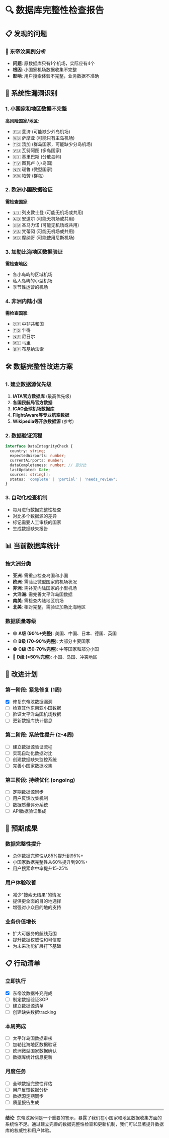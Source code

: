 # 🔍 数据库完整性检查报告

## 📋 发现的问题

### 🚨 东帝汶案例分析
- **问题**: 原数据库只有1个机场，实际应有4个
- **根因**: 小国家机场数据收集不完整
- **影响**: 用户搜索体验不完整，业务数据不准确

## 🎯 系统性漏洞识别

### 1. 小国家和地区数据不完整
**高风险国家/地区**:
- 🇫🇯 斐济 (可能缺少外岛机场)
- 🇼🇸 萨摩亚 (可能只有主岛机场)
- 🇹🇴 汤加 (群岛国家，可能缺少分岛机场)
- 🇻🇺 瓦努阿图 (多岛国家)
- 🇰🇮 基里巴斯 (分散岛屿)
- 🇹🇻 图瓦卢 (小岛国)
- 🇳🇷 瑙鲁 (微型国家)
- 🇵🇼 帕劳 (群岛)

### 2. 欧洲小国数据验证
**需检查国家**:
- 🇱🇮 列支敦士登 (可能无机场或共用)
- 🇦🇩 安道尔 (可能无机场或共用)
- 🇸🇲 圣马力诺 (可能无机场或共用)
- 🇻🇦 梵蒂冈 (可能无机场或共用)
- 🇲🇨 摩纳哥 (可能使用尼斯机场)

### 3. 加勒比海地区数据验证
**需检查地区**:
- 各小岛屿的区域机场
- 私人岛屿的小型机场
- 季节性运营的机场

### 4. 非洲内陆小国
**需检查国家**:
- 🇨🇫 中非共和国
- 🇹🇩 乍得
- 🇳🇪 尼日尔
- 🇲🇱 马里
- 🇧🇫 布基纳法索

## 🛠️ 数据完整性改进方案

### 1. 建立数据源优先级
1. **IATA官方数据库** (最高优先级)
2. **各国民航局官方数据**
3. **ICAO全球机场数据库**
4. **FlightAware等专业航空数据**
5. **Wikipedia等开放数据源** (参考)

### 2. 数据验证流程
```typescript
interface DataIntegrityCheck {
  country: string;
  expectedAirports: number;
  currentAirports: number;
  dataCompleteness: number; // 百分比
  lastUpdated: Date;
  sources: string[];
  status: 'complete' | 'partial' | 'needs_review';
}
```

### 3. 自动化检查机制
- 每月进行数据完整性检查
- 对比多个数据源的差异
- 标记需要人工审核的国家
- 生成数据缺失报告

## 📊 当前数据库统计

### 按大洲分类
- **亚洲**: 需重点检查岛国和小国
- **欧洲**: 需验证微型国家的机场状况
- **非洲**: 需补充内陆国家的小型机场
- **大洋洲**: 需完善太平洋岛国数据
- **南美**: 需检查内陆地区机场
- **北美**: 相对完整，需验证加勒比海地区

### 数据质量等级
- 🟢 **A级 (90%+完整)**: 美国、中国、日本、德国、英国
- 🟡 **B级 (70-90%完整)**: 大部分主要国家
- 🟠 **C级 (50-70%完整)**: 中等国家和部分小国
- 🔴 **D级 (<50%完整)**: 小国、岛国、冲突地区

## 🚀 改进计划

### 第一阶段: 紧急修复 (1周)
- [x] 修复东帝汶数据漏洞
- [ ] 检查其他东南亚小国数据
- [ ] 验证太平洋岛国机场数据
- [ ] 更新数据库统计信息

### 第二阶段: 系统性提升 (2-4周)
- [ ] 建立数据源验证流程
- [ ] 实现自动化数据对比
- [ ] 创建数据缺失监控系统
- [ ] 完善小国家数据收集

### 第三阶段: 持续优化 (ongoing)
- [ ] 定期数据源同步
- [ ] 用户反馈收集机制
- [ ] 数据质量评分系统
- [ ] API数据验证集成

## 🎯 预期成果

### 数据完整性提升
- 总体数据完整性从85%提升到95%+
- 小国家数据完整性从60%提升到90%+
- 用户搜索命中率提升15-25%

### 用户体验改善
- 减少"搜索无结果"的情况
- 提供更全面的目的地选择
- 增强对小众目的地的支持

### 业务价值增长
- 扩大可服务的航线范围
- 提升数据权威性和可信度
- 为未来功能扩展打下基础

## 📋 行动清单

### 立即执行
- [x] 东帝汶数据补充完成
- [ ] 制定数据验证SOP
- [ ] 建立数据源清单
- [ ] 创建缺失数据tracking

### 本周完成
- [ ] 太平洋岛国数据审核
- [ ] 加勒比海地区数据验证
- [ ] 欧洲微型国家数据确认
- [ ] 数据库统计信息更新

### 月度任务
- [ ] 全球数据完整性评估
- [ ] 用户反馈数据分析
- [ ] 数据源定期同步
- [ ] 质量报告生成

---

**结论**: 东帝汶案例是一个重要的警示，暴露了我们在小国家和地区数据收集方面的系统性不足。通过建立完善的数据完整性检查和更新机制，我们可以显著提升数据库的权威性和用户体验。
